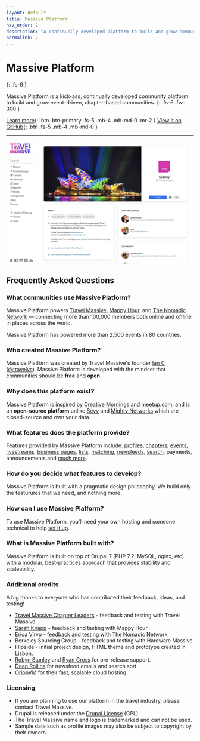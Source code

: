 ```yaml
---
layout: default
title: Massive Platform
nav_order: 1
description: "A continually developed platform to build and grow communities."
permalink: /
---
```


# Massive Platform
{: .fs-9 }

Massive Platform is a kick-ass, continually developed community platform to build and grow event-driven, chapter-based communities.
{: .fs-6 .fw-300 }

[Learn more](#frequently-asked-questions){: .btn .btn-primary .fs-5 .mb-4 .mb-md-0 .mr-2 } [View it on GitHub](https://github.com/travelmassive/massiveplatform){: .btn .fs-5 .mb-4 .mb-md-0 }

---

[![chapter example](/assets/images/travel_massive_sydney_screenshot.jpg "Chapter Example")](https://travelmassive.com/chapters/sydney)

## Frequently Asked Questions

### What communities use Massive Platform?

Massive Platform powers [Travel Massive](https://travelmassive.com), [Mappy Hour](https://mappyhour.org), and [The Nomadic Network](https://thenomadicnetwork.com/) — connecting more than 100,000 members both online and offline in places across the world.

Massive Platform has powered more than 2,500 events in 80 countries.

### Who created Massive Platform?

Massive Platform was created by Travel Massive's founder [Ian C](https://travelmassive.com/ian) ([@travelvc](https://twitter.com/travelvc)). Massive Platform is developed with the mindset that communities should be **free** and **open**.

### Why does this platform exist?

Massive Platform is inspired by [Creative Mornings](https://creativemornings.com/) and [meetup.com](https://meetup.com), and is an **open-source platform** unlike [Bevy](https://bevy.com/) and [Mighty Networks](https://www.mightynetworks.com/) which are closed-source and own your data.

### What features does the platform provide?

Features provided by Massive Platform include: [profiles](https://travelmassive.com/ian), [chapters](https://travelmassive.com/chapters), [events](https://travelmassive.com/events), [livestreams](https://travelmassive.com/events/list/replays), [business pages](https://travelmassive.com/skyscanner), [lists](https://travelmassive.com/lists), [matching](https://travelmassive.com/match), [newsfeeds](https://travelmassive.com/global/newsfeed), [search](https://travelmassive.com/search), payments, announcements and [much more](/features.html).

### How do you decide what features to develop?

Massive Platform is built with a pragmatic design philosophy. We build only the featurures that we need, and nothing more.

### How can I use Massive Platform?

To use Massive Platform, you'll need your own hosting and someone technical to help [set it up](/getting-started.html).

### What is Massive Platform built with?

Massive Platform is built on top of Drupal 7 (PHP 7.2, MySQL, nginx, etc) with a modular, best-practices approach that provides stability and scaleability.

### Additional credits 

A big thanks to everyone who has contributed their feedback, ideas, and testing!

- [Travel Massive Chapter Leaders](https://travelmassive.com/leaders) - feedback and testing with Travel Massive
- [Sarah Knapp](https://mappyhour.org/sarah) - feedback and testing with Mappy Hour 
- [Erica Virvo](https://thenomadicnetwork.com/erica-virvo) - feedback and testing with The Nomadic Network
- Berkeley Sourcing Group - feedback and testing with Hardware Massive
- Flipside - initial project design, HTML theme and prototype created in Lisbon.
- [Robyn Stanley](https://github.com/rumpledelf) and [Ryan Cross](https://github.com/rcross) for pre-release support.
- [Dean Rollins](https://github.com/drollins) for newsfeed emails and search sort
- [OrionVM](https://orionvm.com) for their fast, scalable cloud hosting

### Licensing

- If you are planning to use our platform in the travel industry, please contact Travel Massive.
- Drupal is released under the <a href="https://www.drupal.org/licensing/faq">Drupal License</a> (GPL).
- The Travel Massive name and logo is trademarked and can not be used.
- Sample data such as profile images may also be subject to copyright by their owners.

